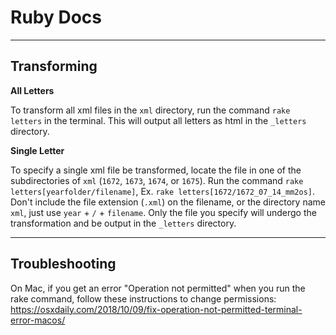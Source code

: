 # Ruby Docs

---

## Transforming

**All Letters**

To transform all xml files in the `xml` directory, run the command `rake letters` in the terminal. 
This will output all letters as html in the `_letters` directory.

**Single Letter**

To specify a single xml file be transformed, locate the file in one of the subdirectories of `xml` (`1672`, `1673`, `1674`, or `1675`). 
Run the command `rake letters[yearfolder/filename]`, Ex. `rake letters[1672/1672_07_14_mm2os]`. 
Don't include the file extension (`.xml`) on the filename, or the directory name `xml`, just use `year` + `/` + `filename`. 
Only the file you specify will undergo the transformation and be output in the `_letters` directory.

---

## Troubleshooting

On Mac, if you get an error "Operation not permitted" when you run the rake command, follow these instructions to change permissions: <https://osxdaily.com/2018/10/09/fix-operation-not-permitted-terminal-error-macos/>




 